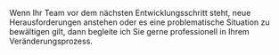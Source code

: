 Wenn Ihr Team vor dem nächsten Entwicklungsschritt steht, neue Herausforderungen anstehen oder es eine problematische Situation zu bewältigen gilt, dann begleite ich Sie gerne professionell in Ihrem Veränderungsprozess.
